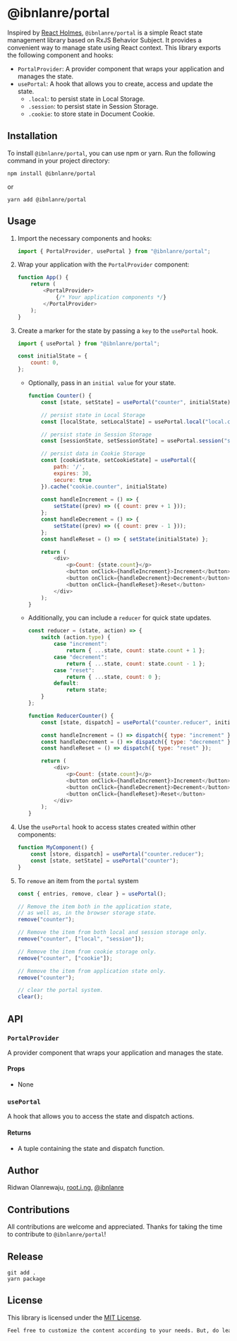 # @ibnlanre/portal

Inspired by [React Holmes](https://github.com/devx-os/react-holmes), `@ibnlanre/portal` is a simple React state management library based on RxJS Behavior Subject. It provides a convenient way to manage state using React context. This library exports the following component and hooks:

- `PortalProvider`: A provider component that wraps your application and manages the state.
- `usePortal`: A hook that allows you to create, access and update the state.
    - `.local`: to persist state in Local Storage.
    - `.session`: to persist state in Session Storage.
    - `.cookie`: to store state in Document Cookie.

## Installation

To install `@ibnlanre/portal`, you can use npm or yarn. Run the following command in your project directory:

```shell
npm install @ibnlanre/portal
```

or 

```shell
yarn add @ibnlanre/portal
```

## Usage

1. Import the necessary components and hooks:

    ```js
    import { PortalProvider, usePortal } from "@ibnlanre/portal";
    ```

2. Wrap your application with the `PortalProvider` component:

    ```js
    function App() {
        return (
            <PortalProvider>
                {/* Your application components */}
            </PortalProvider>
        );
    }
    ```

3. Create a marker for the state by passing a `key` to the `usePortal` hook.
    
    ```js
    import { usePortal } from "@ibnlanre/portal";

    const initialState = { 
        count: 0,
    };
    ```

    - Optionally, pass in an `initial value` for your state.

        ```js
        function Counter() {
            const [state, setState] = usePortal("counter", initialState);

            // persist state in Local Storage
            const [localState, setLocalState] = usePortal.local("local.counter", initialState);

            // persist state in Session Storage
            const [sessionState, setSessionState] = usePortal.session("session.counter", initialState);

            // persist data in Cookie Storage
            const [cookieState, setCookieState] = usePortal({
                path: '/',
                expires: 30,
                secure: true
            }).cache("cookie.counter", initialState)
                
            const handleIncrement = () => { 
                setState((prev) => ({ count: prev + 1 }));
            };
            const handleDecrement = () => { 
                setState((prev) => ({ count: prev - 1 }));
            };
            const handleReset = () => { setState(initialState) };

            return (
                <div>
                    <p>Count: {state.count}</p>
                    <button onClick={handleIncrement}>Increment</button>
                    <button onClick={handleDecrement}>Decrement</button>
                    <button onClick={handleReset}>Reset</button>
                </div>
            );
        }
        ```

    - Additionally, you can include a `reducer` for quick state updates.

        ```js
        const reducer = (state, action) => {
            switch (action.type) {
                case "increment":
                    return { ...state, count: state.count + 1 };
                case "decrement":
                    return { ...state, count: state.count - 1 };
                case "reset":
                    return { ...state, count: 0 };
                default:
                    return state;
            }
        };

        function ReducerCounter() {
            const [state, dispatch] = usePortal("counter.reducer", initialState, reducer);

            const handleIncrement = () => dispatch({ type: "increment" });
            const handleDecrement = () => dispatch({ type: "decrement" });
            const handleReset = () => dispatch({ type: "reset" });

            return (
                <div>
                    <p>Count: {state.count}</p>
                    <button onClick={handleIncrement}>Increment</button>
                    <button onClick={handleDecrement}>Decrement</button>
                    <button onClick={handleReset}>Reset</button>
                </div>
            );
        }
        ```

4. Use the `usePortal` hook to access states created within other components:

    ```js
    function MyComponent() {
        const [store, dispatch] = usePortal("counter.reducer");
        const [state, setState] = usePortal("counter");
    }
    ```

5. To `remove` an item from the `portal` system

    ```js
    const { entries, remove, clear } = usePortal();

    // Remove the item both in the application state,
    // as well as, in the browser storage state.
    remove("counter");

    // Remove the item from both local and session storage only.
    remove("counter", ["local", "session"]);

    // Remove the item from cookie storage only.
    remove("counter", ["cookie"]);

    // Remove the item from application state only.
    remove("counter");

    // clear the portal system.
    clear();
    ```

## API

### `PortalProvider`
A provider component that wraps your application and manages the state.

#### Props
- None

### `usePortal`
A hook that allows you to access the state and dispatch actions.

#### Returns
- A tuple containing the state and dispatch function.

## Author

Ridwan Olanrewaju, [root.i.ng](https://www.root.i.ng), [@ibnlanre](https://linkedin.com/in/ibnlanre)

## Contributions

All contributions are welcome and appreciated. Thanks for taking the time to contribute to `@ibnlanre/portal`!

## Release

```shell
git add .
yarn package
```

## License

This library is licensed under the [MIT License](https://opensource.org/licenses/MIT).

```txt
Feel free to customize the content according to your needs. But, do leave a shoutout. Thanks 😊.
```